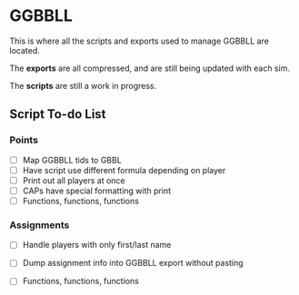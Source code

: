 # GGBBLL 

This is where all the scripts and exports used to manage GGBBLL are located.

The **exports** are all compressed, and are still being updated with each sim.

The **scripts** are still a work in progress.

## Script To-do List
### Points
- [ ] Map GGBBLL tids to GBBL
- [ ] Have script use different formula depending on player
- [ ] Print out all players at once
- [ ] CAPs have special formatting with print
- [ ] Functions, functions, functions

### Assignments
- [ ] Handle players with only first/last name
- [ ] Dump assignment info into GGBBLL export without pasting
- [ ] Functions, functions, functions

